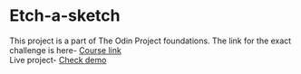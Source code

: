 # Etch-a-sketch

This project is a part of The Odin Project foundations. The link for the exact challenge is here- [Course link](https://www.theodinproject.com/lessons/foundations-etch-a-sketch)   
Live project- [Check demo](https://shivam-os.github.io/etch-a-sketch/)
